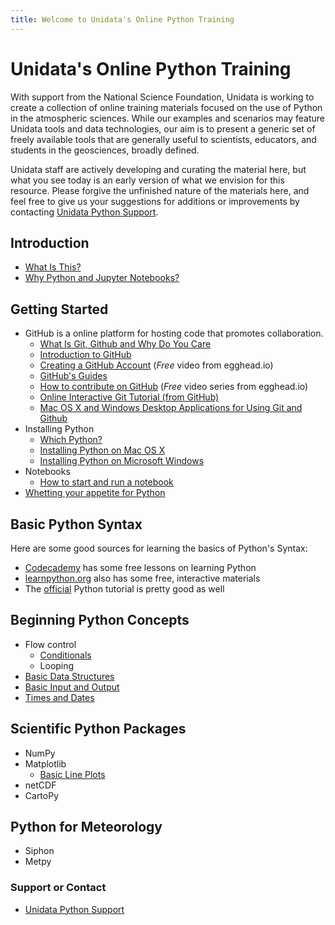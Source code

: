 ```yaml
---
title: Welcome to Unidata's Online Python Training
---
```


# Unidata's Online Python Training
With support from the National Science Foundation, Unidata is working to create
a collection of online training materials focused on the use of Python in the
atmospheric sciences. While our examples and scenarios may feature Unidata tools
and data technologies, our aim is to present a generic set of freely available
tools that are generally useful to scientists, educators, and students in the
geosciences, broadly defined.

Unidata staff are actively developing and curating the material here, but what
you see today is an early version of what we envision for this resource. Please
forgive the unfinished nature of the materials here, and feel free to give us
your suggestions for additions or improvements by contacting
[Unidata Python Support](support.html).

## Introduction
  - [What Is This?](what.html)
  - [Why Python and Jupyter Notebooks?](introduction.html)

## Getting Started
- GitHub is a online platform for hosting code that promotes collaboration.
  - [What Is Git, Github and Why Do You Care](git.html)
  - [Introduction to GitHub](https://guides.github.com/activities/hello-world/)
  - [Creating a GitHub Account](https://egghead.io/lessons/javascript-introduction-to-github?series=how-to-contribute-to-an-open-source-project-on-github)
    (*Free* video from egghead.io)
  - [GitHub's Guides](https://guides.github.com/)
  - [How to contribute on GitHub](https://egghead.io/series/how-to-contribute-to-an-open-source-project-on-github)
    (*Free* video series from egghead.io)
  - [Online Interactive Git Tutorial (from GitHub)](https://try.github.io/)
  - [Mac OS X and Windows Desktop Applications for Using Git and Github](https://git-scm.com/download/gui/windows)
- Installing Python
  - [Which Python?](choosing.html)
  - [Installing Python on Mac OS X](conda-osx.html)
  - [Installing Python on Microsoft Windows](conda-windows.html)
- Notebooks
  - [How to start and run a notebook](notebook.html)
- [Whetting your appetite for Python](http://nbviewer.jupyter.org/github/Unidata/online-python-training/blob/master/notebooks/Whetting%20your%20appetite%20for%20Python.ipynb)

## Basic Python Syntax
Here are some good sources for learning the basics of Python's Syntax:

- [Codecademy](https://www.codecademy.com/learn/python) has some free lessons on learning Python
- [learnpython.org](http://www.learnpython.org/) also has some free, interactive materials
- The [official](https://docs.python.org/3.5/tutorial/index.html) Python tutorial is pretty good as well

## Beginning Python Concepts
- Flow control
  - [Conditionals](http://nbviewer.jupyter.org/github/Unidata/online-python-training/blob/master/notebooks/Conditionals.ipynb)
  - Looping
- [Basic Data Structures](https://github.com/Unidata/online-python-training/blob/master/notebooks/Basic%20Data%20Structures.ipynb)
- [Basic Input and Output](https://github.com/Unidata/online-python-training/blob/master/notebooks/Basic%20Input%20and%20Output.ipynb)
- [Times and Dates](https://github.com/Unidata/online-python-training/blob/master/notebooks/Times%20and%20Dates.ipynb)

## Scientific Python Packages
- NumPy
- Matplotlib
  - [Basic Line Plots](http://nbviewer.jupyter.org/github/Unidata/online-python-training/blob/master/notebooks/Beginning%20Plots%20With%20Matplotlib.ipynb)
- netCDF
- CartoPy

## Python for Meteorology
- Siphon
- Metpy

### Support or Contact
- [Unidata Python Support](support.html)
